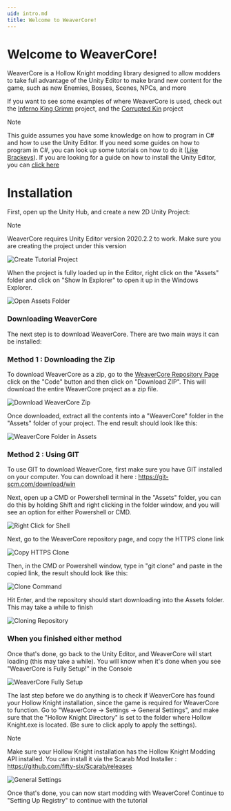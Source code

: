 ```yaml
---
uid: intro.md
title: Welcome to WeaverCore!
---
```


# Welcome to WeaverCore!

WeaverCore is a Hollow Knight modding library designed to allow modders to take full advantage of the Unity Editor to make brand new content for the game, such as new Enemies, Bosses, Scenes, NPCs, and more

If you want to see some examples of where WeaverCore is used, check out the [Inferno King Grimm](https://github.com/nickc01/Inferno-King-Grimm) project, and the [Corrupted Kin](https://github.com/nickc01/Corrupted-Kin) project

> [!NOTE]
> This guide assumes you have some knowledge on how to program in C# and how to use the Unity Editor. If you need some guides on how to program in C#, you can look up some tutorials on how to do it ([Like Brackeys](https://www.youtube.com/watch?v=N775KsWQVkw)). If you are looking for a guide on how to install the Unity Editor, you can [click here](xref:installingUnity.md)

# Installation

First, open up the Unity Hub, and create a new 2D Unity Project:

> [!NOTE]
> WeaverCore requires Unity Editor version 2020.2.2 to work. Make sure you are creating the project under this version

![Create Tutorial Project](~/images/createTutorialProject.png)

When the project is fully loaded up in the Editor, right click on the "Assets" folder and click on "Show In Explorer" to open it up in the Windows Explorer.

![Open Assets Folder](~/images/openAssetsFolder.png)

### Downloading WeaverCore

The next step is to download WeaverCore. There are two main ways it can be installed:
### Method 1 : Downloading the Zip

To download WeaverCore as a zip, go to the [WeaverCore Repository Page](https://github.com/nickc01/WeaverCore) click on the "Code" button and then click on "Download ZIP". This will download the entire WeaverCore project as a zip file.

![Download WeaverCore Zip](~/images/downloadWeaverCoreZip.png)

Once downloaded, extract all the contents into a "WeaverCore" folder in the "Assets" folder of your project. The end result should look like this:

![WeaverCore Folder in Assets](~/images/weaverCoreFolderInAssets.gif)

### Method 2 : Using GIT

To use GIT to download WeaverCore, first make sure you have GIT installed on your computer. You can download it here : https://git-scm.com/download/win

Next, open up a CMD or Powershell terminal in the "Assets" folder, you can do this by holding Shift and right clicking in the folder window, and you will see an option for either Powershell or CMD.

![Right Click for Shell](~/images/rightClickForShell.PNG)

Next, go to the WeaverCore repository page, and copy the HTTPS clone link

![Copy HTTPS Clone](~/images/copyHttpsClone.PNG)

Then, in the CMD or Powershell window, type in "git clone" and paste in the copied link, the result should look like this:

![Clone Command](~/images/cloneCommand.PNG)

Hit Enter, and the repository should start downloading into the Assets folder. This may take a while to finish

![Cloning Repository](~/images/cloningRepository.PNG)

### When you finished either method

Once that's done, go back to the Unity Editor, and WeaverCore will start loading (this may take a while). You will know when it's done when you see "WeaverCore is Fully Setup!" in the Console

![WeaverCore Fully Setup](~/images/weaverCoreFullySetup.png)

The last step before we do anything is to check if WeaverCore has found your Hollow Knight installation, since the game is required for WeaverCore to function. Go to "WeaverCore -> Settings -> General Settings", and make sure that the "Hollow Knight Directory" is set to the folder where Hollow Knight.exe is located. (Be sure to click apply to apply the settings).

> [!NOTE]
> Make sure your Hollow Knight installation has the Hollow Knight Modding API installed. You can install it via the Scarab Mod Installer : https://github.com/fifty-six/Scarab/releases

![General Settings](~/images/generalSettings.png)

Once that's done, you can now start modding with WeaverCore! Continue to "Setting Up Registry" to continue with the tutorial
